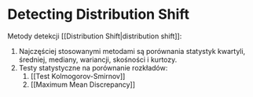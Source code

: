 # Detecting Distribution Shift
Metody detekcji [[Distribution Shift|distribution shift]]:

1. Najczęściej stosowanymi metodami są porównania statystyk kwartyli, średniej, mediany, wariancji, skośności i kurtozy. 
2. Testy statystyczne na porównanie rozkładów:
	1. [[Test Kolmogorov-Smirnov]]
	2. [[Maximum Mean Discrepancy]]